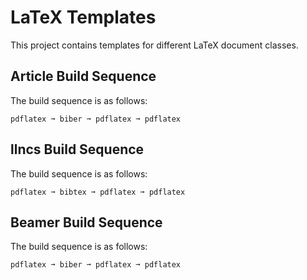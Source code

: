 # LaTeX Templates
This project contains templates for different LaTeX document classes.

## Article Build Sequence
The build sequence is as follows:
```
pdflatex ➞ biber ➞ pdflatex ➞ pdflatex
```

## llncs Build Sequence
The build sequence is as follows:
```
pdflatex ➞ bibtex ➞ pdflatex ➞ pdflatex
```

## Beamer Build Sequence
The build sequence is as follows:
```
pdflatex ➞ biber ➞ pdflatex ➞ pdflatex
```